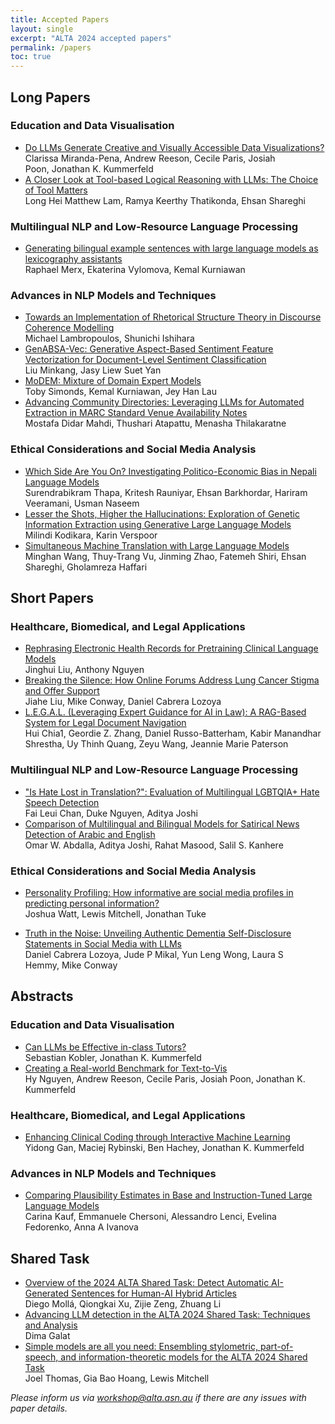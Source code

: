 ```yaml
---
title: Accepted Papers
layout: single
excerpt: "ALTA 2024 accepted papers"
permalink: /papers
toc: true
---
```


## Long Papers

### Education and Data Visualisation
- [Do LLMs Generate Creative and Visually Accessible Data Visualizations?](/assets/papers/13.pdf)  
Clarissa Miranda-Pena, Andrew Reeson, Cecile Paris, Josiah Poon, Jonathan K. Kummerfeld
- [A Closer Look at Tool-based Logical Reasoning with LLMs: The Choice of Tool Matters](/assets/papers/16.pdf)  
Long Hei Matthew Lam, Ramya Keerthy Thatikonda, Ehsan Shareghi

### Multilingual NLP and Low-Resource Language Processing
- [Generating bilingual example sentences with large language models as lexicography assistants](/assets/papers/27.pdf)  
Raphael Merx, Ekaterina Vylomova, Kemal Kurniawan

### Advances in NLP Models and Techniques
- [Towards an Implementation of Rhetorical Structure Theory in Discourse Coherence Modelling](/assets/papers/3.pdf)  
Michael Lambropoulos, Shunichi Ishihara
- [GenABSA-Vec: Generative Aspect-Based Sentiment Feature Vectorization for Document-Level Sentiment Classification](/assets/papers/15.pdf)  
Liu Minkang, Jasy Liew Suet Yan
- [MoDEM: Mixture of Domain Expert Models](/assets/papers/31.pdf)  
Toby Simonds, Kemal Kurniawan, Jey Han Lau
- [Advancing Community Directories: Leveraging LLMs for Automated Extraction in MARC Standard Venue Availability Notes](/assets/papers/37.pdf)  
Mostafa Didar Mahdi, Thushari Atapattu, Menasha Thilakaratne

### Ethical Considerations and Social Media Analysis
- [Which Side Are You On? Investigating Politico-Economic Bias in Nepali Language Models](/assets/papers/36.pdf)  
Surendrabikram Thapa, Kritesh Rauniyar, Ehsan Barkhordar, Hariram Veeramani, Usman Naseem
- [Lesser the Shots, Higher the Hallucinations: Exploration of Genetic Information Extraction using Generative Large Language Models](/assets/papers/40.pdf)  
Milindi Kodikara, Karin Verspoor
- [Simultaneous Machine Translation with Large Language Models](/assets/papers/33.pdf)  
Minghan Wang, Thuy-Trang Vu, Jinming Zhao, Fatemeh Shiri, Ehsan Shareghi, Gholamreza Haffari

## Short Papers

### Healthcare, Biomedical, and Legal Applications
- [Rephrasing Electronic Health Records for Pretraining Clinical Language Models](/assets/papers/19.pdf)  
Jinghui Liu, Anthony Nguyen
- [Breaking the Silence: How Online Forums Address Lung Cancer Stigma and Offer Support](/assets/papers/22.pdf)  
Jiahe Liu, Mike Conway, Daniel Cabrera Lozoya
- [L.E.G.A.L. (Leveraging Expert Guidance for AI in Law): A RAG-Based System for Legal Document Navigation](/assets/papers/39.pdf)  
Hui Chia1, Geordie Z. Zhang, Daniel Russo-Batterham, Kabir Manandhar Shrestha, Uy Thinh Quang, Zeyu Wang, Jeannie Marie Paterson

### Multilingual NLP and Low-Resource Language Processing
- ["Is Hate Lost in Translation?": Evaluation of Multilingual LGBTQIA+ Hate Speech Detection](/assets/papers/1.pdf)  
Fai Leui Chan, Duke Nguyen, Aditya Joshi
- [Comparison of Multilingual and Bilingual Models for Satirical News Detection of Arabic and English](/assets/papers/21.pdf)  
Omar W. Abdalla, Aditya Joshi, Rahat Masood, Salil S. Kanhere


### Ethical Considerations and Social Media Analysis
- [Personality Profiling: How informative are social media profiles in predicting personal information?](/assets/papers/5.pdf)  
Joshua Watt, Lewis Mitchell, Jonathan Tuke

- [Truth in the Noise: Unveiling Authentic Dementia Self-Disclosure Statements in Social Media with LLMs](/assets/papers/26.pdf)  
Daniel Cabrera Lozoya, Jude P Mikal, Yun Leng Wong, Laura S Hemmy, Mike Conway

## Abstracts

### Education and Data Visualisation
- [Can LLMs be Effective in-class Tutors?](/assets/papers/14.pdf)  
Sebastian Kobler, Jonathan K. Kummerfeld
- [Creating a Real-world Benchmark for Text-to-Vis](/assets/papers/12.pdf)  
Hy Nguyen, Andrew Reeson, Cecile Paris, Josiah Poon, Jonathan K. Kummerfeld

### Healthcare, Biomedical, and Legal Applications
- [Enhancing Clinical Coding through Interactive Machine Learning](/assets/papers/17.pdf)  
Yidong Gan, Maciej Rybinski, Ben Hachey, Jonathan K. Kummerfeld

### Advances in NLP Models and Techniques
- [Comparing Plausibility Estimates in Base and Instruction-Tuned Large Language Models](/assets/papers/6.pdf)  
Carina Kauf, Emmanuele Chersoni, Alessandro Lenci, Evelina Fedorenko, Anna A Ivanova

## Shared Task

- [Overview of the 2024 ALTA Shared Task: Detect Automatic AI-Generated Sentences for Human-AI Hybrid Articles](/assets/papers/shared1.pdf)  
Diego Mollá, Qiongkai Xu, Zijie Zeng, Zhuang Li
- [Advancing LLM detection in the ALTA 2024 Shared Task: Techniques and Analysis](/assets/papers/shared2.pdf)  
Dima Galat
- [Simple models are all you need: Ensembling stylometric, part-of-speech, and information-theoretic models for the ALTA 2024 Shared Task](/assets/papers/shared3.pdf)  
Joel Thomas, Gia Bao Hoang, Lewis Mitchell


*Please inform us via [workshop@alta.asn.au](mailto:workshop@alta.asn.au) if there are any issues with paper details.*
